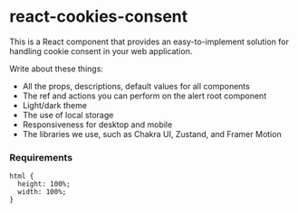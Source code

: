 # react-cookies-consent

This is a React component that provides an easy-to-implement solution for handling cookie consent in your web application.

Write about these things:

- All the props, descriptions, default values for all components
- The ref and actions you can perform on the alert root component
- Light/dark theme
- The use of local storage
- Responsiveness for desktop and mobile
- The libraries we use, such as Chakra UI, Zustand, and Framer Motion

### Requirements

```
html {
  height: 100%;
  width: 100%;
}
```
